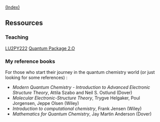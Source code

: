 [(Index)](https://dtraore97.github.io/)
## Ressources

### Teaching
[LU2PY222](https://dtraore97.github.io/ressources/LU2PY222)
[Quantum Package 2.O](https://dtraore97.github.io/ressources/QP)

### My reference books
For those who start their journey in the quantum chemistry world (or just looking for some references) : 

- *Modern Quantum Chemistry - Introduction to Advanced Electronic Structure Theory*, Attila Szabo and Neil S. Ostlund (Dover) 
- *Molecular Electronic-Structure Theory*, Trygve Helgaker, Poul Jorgensen, Jeppe Olsen (Wiley)
- *Introduction to computational chemistry*, Frank Jensen (Wiley)
- *Mathematics for Quantum Chemistry*, Jay Martin Anderson (Dover)
